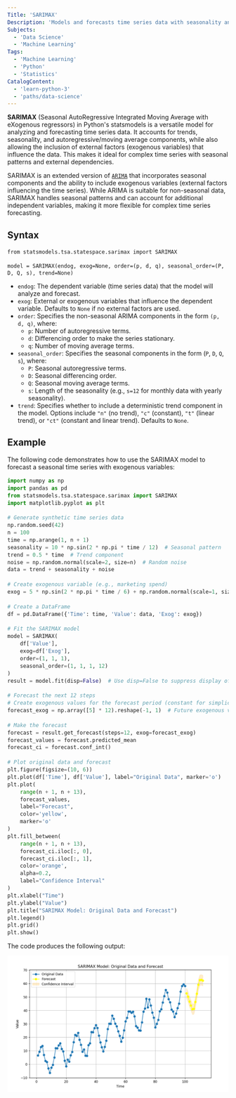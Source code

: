 ```yaml
---
Title: 'SARIMAX'
Description: 'Models and forecasts time series data with seasonality and optional exogenous variables.'
Subjects:
  - 'Data Science'
  - 'Machine Learning'
Tags:
  - 'Machine Learning'
  - 'Python'
  - 'Statistics'
CatalogContent:
  - 'learn-python-3'
  - 'paths/data-science'
---
```


**SARIMAX** (Seasonal AutoRegressive Integrated Moving Average with eXogenous regressors) in Python's statsmodels is a versatile model for analyzing and forecasting time series data. It accounts for trends, seasonality, and autoregressive/moving average components, while also allowing the inclusion of external factors (exogenous variables) that influence the data. This makes it ideal for complex time series with seasonal patterns and external dependencies.

SARIMAX is an extended version of [`ARIMA`](https://www.codecademy.com/resources/docs/python/statsmodels/arima) that incorporates seasonal components and the ability to include exogenous variables (external factors influencing the time series). While ARIMA is suitable for non-seasonal data, SARIMAX handles seasonal patterns and can account for additional independent variables, making it more flexible for complex time series forecasting.

## Syntax

```pseudo
from statsmodels.tsa.statespace.sarimax import SARIMAX

model = SARIMAX(endog, exog=None, order=(p, d, q), seasonal_order=(P, D, Q, s), trend=None)
```

- `endog`: The dependent variable (time series data) that the model will analyze and forecast.
- `exog`: External or exogenous variables that influence the dependent variable. Defaults to `None` if no external factors are used.
- `order`: Specifies the non-seasonal ARIMA components in the form `(p, d, q)`, where:
  - `p`: Number of autoregressive terms.
  - `d`: Differencing order to make the series stationary.
  - `q`: Number of moving average terms.
- `seasonal_order`: Specifies the seasonal components in the form (`P`, `D`, `Q`, `s`), where:
  - `P`: Seasonal autoregressive terms.
  - `D`: Seasonal differencing order.
  - `Q`: Seasonal moving average terms.
  - `s`: Length of the seasonality (e.g., `s=12` for monthly data with yearly seasonality).
- `trend`: Specifies whether to include a deterministic trend component in the model. Options include `"n"` (no trend), `"c"` (constant), `"t"` (linear trend), or `"ct"` (constant and linear trend). Defaults to `None`.

## Example

The following code demonstrates how to use the SARIMAX model to forecast a seasonal time series with exogenous variables:

```py
import numpy as np
import pandas as pd
from statsmodels.tsa.statespace.sarimax import SARIMAX
import matplotlib.pyplot as plt

# Generate synthetic time series data
np.random.seed(42)
n = 100
time = np.arange(1, n + 1)
seasonality = 10 * np.sin(2 * np.pi * time / 12)  # Seasonal pattern
trend = 0.5 * time  # Trend component
noise = np.random.normal(scale=2, size=n)  # Random noise
data = trend + seasonality + noise

# Create exogenous variable (e.g., marketing spend)
exog = 5 * np.sin(2 * np.pi * time / 6) + np.random.normal(scale=1, size=n)

# Create a DataFrame
df = pd.DataFrame({'Time': time, 'Value': data, 'Exog': exog})

# Fit the SARIMAX model
model = SARIMAX(
    df['Value'],
    exog=df['Exog'],
    order=(1, 1, 1),
    seasonal_order=(1, 1, 1, 12)
)
result = model.fit(disp=False)  # Use disp=False to suppress display of the fitting process

# Forecast the next 12 steps
# Create exogenous values for the forecast period (constant for simplicity in this example)
forecast_exog = np.array([5] * 12).reshape(-1, 1)  # Future exogenous values, reshaped for forecasting

# Make the forecast
forecast = result.get_forecast(steps=12, exog=forecast_exog)
forecast_values = forecast.predicted_mean
forecast_ci = forecast.conf_int()

# Plot original data and forecast
plt.figure(figsize=(10, 6))
plt.plot(df['Time'], df['Value'], label="Original Data", marker='o')
plt.plot(
    range(n + 1, n + 13),
    forecast_values,
    label="Forecast",
    color='yellow',
    marker='o'
)
plt.fill_between(
    range(n + 1, n + 13),
    forecast_ci.iloc[:, 0],
    forecast_ci.iloc[:, 1],
    color='orange',
    alpha=0.2,
    label="Confidence Interval"
)
plt.xlabel("Time")
plt.ylabel("Value")
plt.title("SARIMAX Model: Original Data and Forecast")
plt.legend()
plt.grid()
plt.show()
```

The code produces the following output:

![ARIMA Model](https://raw.githubusercontent.com/Codecademy/docs/main/media/sarimax-example.png)
